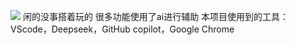 ![](https://count.getloli.com/get/@JoyinJoester.github.readme)
闲的没事搭着玩的
很多功能使用了ai进行辅助
本项目使用到的工具：VScode，Deepseek，GitHub copilot，Google Chrome
